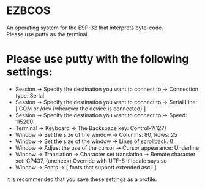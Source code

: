 # EZBCOS
An operating system for the ESP-32 that interprets byte-code.<br>
Please use putty as the terminal.<br>
# Please use putty with the following settings:
* Session -> Specify the destination you want to connect to -> Connection type: Serial<br>
* Session -> Specify the destination you want to connect to -> Serial Line: \[ COM or /dev (wherever the device is connected) \]<br>
* Session -> Specify the destination you want to connect to -> Speed: 115200<br>
* Terminal -> Keyboard -> The Backspace key: Control-?(127)<br>
* Window -> Set the size of the window -> Columns: 80, Rows: 25<br>
* Window -> Set the size of the window -> Lines of scrollback: 0<br>
* Window -> Adjust the use of the cursor -> Cursor appearance: Underline<br>
* Window -> Translation -> Character set translation -> Remote character set: CP437, (uncheck) Override with UTF-8 if locale says so<br>
* Window -> Fonts -> \[ fonts that support extended ascii \]<br>

It is recommended that you save these settings as a profile.
